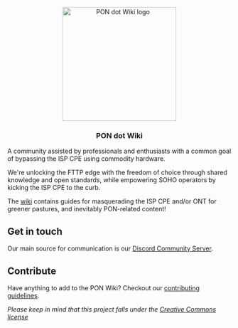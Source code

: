<p align="center">
  <img src="https://github.com/up-n-atom/8311/assets/234549/bbdd825a-cd81-438f-83ae-b0facbc5bfc6" width="256" height="256" alt="PON dot Wiki logo">
</p>

<h3 align="center">PON dot Wiki</h3>

A community assisted by professionals and enthusiasts with a common goal of bypassing the ISP CPE using commodity 
hardware.

We're unlocking the FTTP edge with the freedom of choice through shared knowledge and open standards, while empowering 
SOHO operators by kicking the ISP CPE to the curb.

The [wiki](https://pon.wiki) contains guides for masquerading the ISP CPE and/or ONT for greener pastures, and 
inevitably PON-related content!

## Get in touch

Our main source for communication is our [Discord Community Server](https://discord.pon.wiki).

## Contribute

Have anything to add to the PON Wiki? Checkout our [contributing guidelines](./CONTRIBUTING.md).

_Please keep in mind that this project falls under the [Creative Commons license](./LICENSE)_
